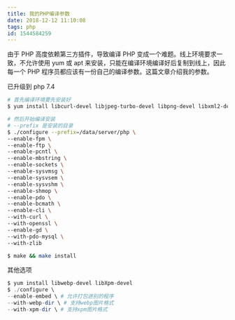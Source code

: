```yaml
---
title: 我的PHP编译参数
date: 2018-12-12 11:10:08
tags: php
id: 1544584259
---
```

由于 PHP 高度依赖第三方插件，导致编译 PHP 变成一个难题。线上环境要求一致，不允许使用 yum 或 apt 来安装，只能在编译环境编译好后复制到线上，因此每一个 PHP 程序员都应该有一份自己的编译参数。这篇文章介绍我的参数。

已升级到 php 7.4

```sh
# 首先编译环境要先安装好
$ yum install libcurl-devel libjpeg-turbo-devel libpng-devel libxml2-devel openssl-devel zlib-devel libsqlite3x-devel oniguruma-devel

# 然后开始编译安装
# --prefix 是安装的目录
$ ./configure --prefix=/data/server/php \
--enable-fpm \
--enable-ftp \
--enable-pcntl \
--enable-mbstring \
--enable-sockets \
--enable-sysvmsg \
--enable-sysvsem \
--enable-sysvshm \
--enable-shmop \
--enable-pdo \
--enable-bcmath \
--enable-cli \
--with-curl \
--with-openssl \
--enable-gd \
--with-pdo-mysql \
--with-zlib

$ make && make install
```

其他选项
```php
$ yum install libwebp-devel libXpm-devel
$ ./configure \
--enable-embed \ # 允许打包进别的程序
--with-webp-dir \ # 支持webp图片格式
--with-xpm-dir \ # 支持xpm图片格式
```